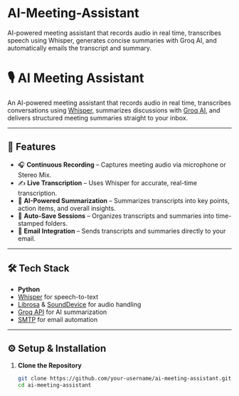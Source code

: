 # AI-Meeting-Assistant
AI-powered meeting assistant that records audio in real time, transcribes speech using Whisper, generates concise summaries with Groq AI, and automatically emails the transcript and summary.

# 🎙️ AI Meeting Assistant  

An AI-powered meeting assistant that records audio in real time, transcribes conversations using [Whisper](https://github.com/openai/whisper), summarizes discussions with [Groq AI](https://groq.com/), and delivers structured meeting summaries straight to your inbox.  

---

## 🚀 Features
- 🎧 **Continuous Recording** – Captures meeting audio via microphone or Stereo Mix.  
- ✍️ **Live Transcription** – Uses Whisper for accurate, real-time transcription.  
- 🧠 **AI-Powered Summarization** – Summarizes transcripts into key points, action items, and overall insights.  
- 📂 **Auto-Save Sessions** – Organizes transcripts and summaries into time-stamped folders.  
- 📧 **Email Integration** – Sends transcripts and summaries directly to your email.  

---

## 🛠️ Tech Stack
- **Python**  
- [Whisper](https://github.com/openai/whisper) for speech-to-text  
- [Librosa](https://librosa.org/) & [SoundDevice](https://python-sounddevice.readthedocs.io/) for audio handling  
- [Groq API](https://groq.com/) for AI summarization  
- [SMTP](https://docs.python.org/3/library/smtplib.html) for email automation  

---

## ⚙️ Setup & Installation

1. **Clone the Repository**
   ```bash
   git clone https://github.com/your-username/ai-meeting-assistant.git
   cd ai-meeting-assistant
